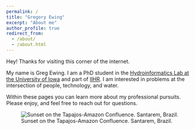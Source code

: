 ```yaml
---
permalink: /
title: "Gregory Ewing"
excerpt: "About me"
author_profile: true
redirect_from: 
  - /about/
  - /about.html
---
```


Hey!
Thanks for visiting this corner of the internet.

My name is Greg Ewing.
I am a PhD student in the [Hydroinformatics Lab at the University of Iowa](https://hydroinformatics.uiowa.edu/#) and part of [IIHR](https://www.iihr.uiowa.edu/).
I am interested in problems at the intersection of people, technology, and water.

Within these pages you can learn more about my professional pursuits.
Please enjoy, and feel free to reach out for questions.

<figure>
	<img src="https://gregjewi.github.io/images/PANO_Santarem" alt="Sunset on the Tapajos-Amazon Confluence. Santarem, Brazil.">
	<figcaption>Sunset on the Tapajos-Amazon Confluence. Santarem, Brazil.</figcaption>
</figure>

